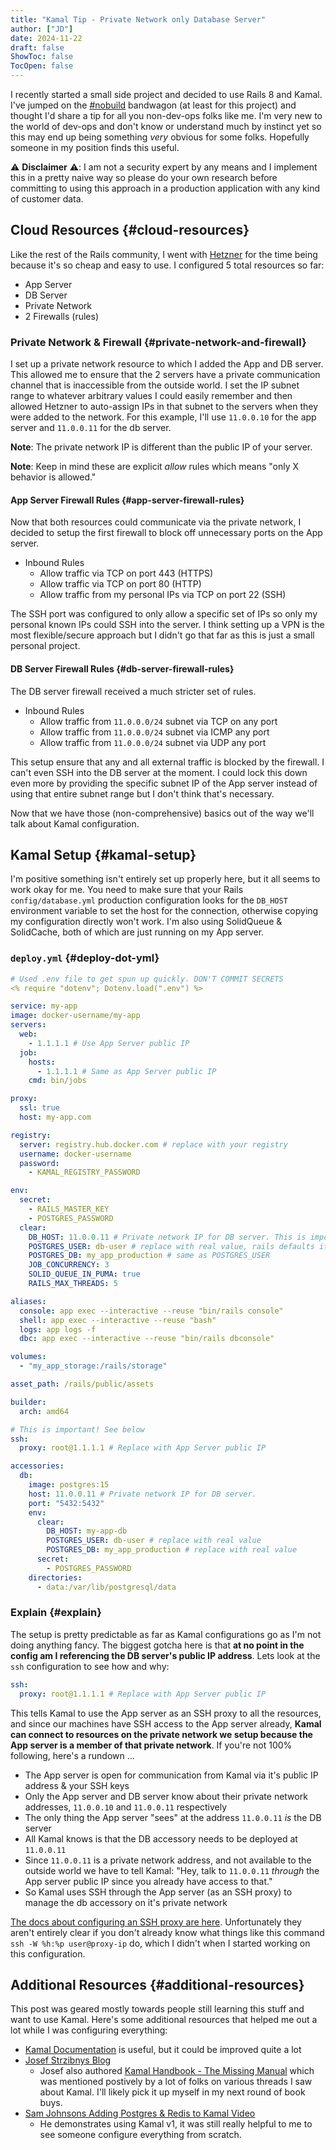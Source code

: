 ```yaml
---
title: "Kamal Tip - Private Network only Database Server"
author: ["JD"]
date: 2024-11-22
draft: false
ShowToc: false
TocOpen: false
---
```


I recently started a small side project and decided to use Rails 8 and Kamal. I've jumped on the [#nobuild](https://world.hey.com/dhh/you-can-t-get-faster-than-no-build-7a44131c) bandwagon (at least for this project) and thought I'd share a tip for all you non-dev-ops folks like me. I'm very new to the world of dev-ops and don't know or understand much by instinct yet so this may end up being something _very_ obvious for some folks. Hopefully someone in my position finds this useful.

⚠️ **Disclaimer** ⚠️: I am not a security expert by any means and I implement this in a pretty naive way so please do your own research before committing to using this approach in a production application with any kind of customer data.


## Cloud Resources {#cloud-resources}

Like the rest of the Rails community, I went with [Hetzner](https://www.hetzner.com/) for the time being because it's so cheap and easy to use. I configured 5 total resources so far:

-   App Server
-   DB Server
-   Private Network
-   2 Firewalls (rules)


### Private Network &amp; Firewall {#private-network-and-firewall}

I set up a private network resource to which I added the App and DB server. This allowed me to ensure that the 2 servers have a private communication channel that is inaccessible from the outside world. I set the IP subnet range to whatever arbitrary values I could easily remember and then allowed Hetzner to auto-assign IPs in that subnet to the servers when they were added to the network. For this example, I'll use `11.0.0.10` for the app server and `11.0.0.11` for the db server.

**Note**: The private network IP is different than the public IP of your server.

**Note**: Keep in mind these are explicit _allow_ rules which means "only X behavior is allowed."


#### App Server Firewall Rules {#app-server-firewall-rules}

Now that both resources could communicate via the private network, I decided to setup the first firewall to block off unnecessary ports on the App server.

-   Inbound Rules
    -   Allow traffic via TCP on port 443 (HTTPS)
    -   Allow traffic via TCP on port 80 (HTTP)
    -   Allow traffic from my personal IPs via TCP on port 22 (SSH)

The SSH port was configured to only allow a specific set of IPs so only my personal known IPs could SSH into the server. I think setting up a VPN is the most flexible/secure approach but I didn't go that far as this is just a small personal project.


#### DB Server Firewall Rules {#db-server-firewall-rules}

The DB server firewall received a much stricter set of rules.

-   Inbound Rules
    -   Allow traffic from `11.0.0.0/24` subnet via TCP on any port
    -   Allow traffic from `11.0.0.0/24` subnet via ICMP any port
    -   Allow traffic from `11.0.0.0/24` subnet via UDP any port

This setup ensure that any and all external traffic is blocked by the firewall. I can't even SSH into the DB server at the moment. I could lock this down even more by providing the specific subnet IP of the App server instead of using that entire subnet range but I don't think that's necessary.

Now that we have those (non-comprehensive) basics out of the way we'll talk about Kamal configuration.


## Kamal Setup {#kamal-setup}

I'm positive something isn't entirely set up properly here, but it all seems to work okay for me. You need to make sure that your Rails `config/database.yml` production configuration looks for the `DB_HOST` environment variable to set the host for the connection, otherwise copying my configuration directly won't work. I'm also using SolidQueue &amp; SolidCache, both of which are just running on my App server.


### `deploy.yml` {#deploy-dot-yml}

```yaml
# Used .env file to get spun up quickly. DON'T COMMIT SECRETS
<% require "dotenv"; Dotenv.load(".env") %>

service: my-app
image: docker-username/my-app
servers:
  web:
    - 1.1.1.1 # Use App Server public IP
  job:
    hosts:
      - 1.1.1.1 # Same as App Server public IP
    cmd: bin/jobs

proxy:
  ssl: true
  host: my-app.com

registry:
  server: registry.hub.docker.com # replace with your registry
  username: docker-username
  password:
    - KAMAL_REGISTRY_PASSWORD

env:
  secret:
    - RAILS_MASTER_KEY
    - POSTGRES_PASSWORD
  clear:
    DB_HOST: 11.0.0.11 # Private network IP for DB server. This is important!
    POSTGRES_USER: db-user # replace with real value, rails defaults it to the project name
    POSTGRES_DB: my_app_production # same as POSTGRES_USER
    JOB_CONCURRENCY: 3
    SOLID_QUEUE_IN_PUMA: true
    RAILS_MAX_THREADS: 5

aliases:
  console: app exec --interactive --reuse "bin/rails console"
  shell: app exec --interactive --reuse "bash"
  logs: app logs -f
  dbc: app exec --interactive --reuse "bin/rails dbconsole"

volumes:
  - "my_app_storage:/rails/storage"

asset_path: /rails/public/assets

builder:
  arch: amd64

# This is important! See below
ssh:
  proxy: root@1.1.1.1 # Replace with App Server public IP

accessories:
  db:
    image: postgres:15
    host: 11.0.0.11 # Private network IP for DB server.
    port: "5432:5432"
    env:
      clear:
        DB_HOST: my-app-db
        POSTGRES_USER: db-user # replace with real value
        POSTGRES_DB: my_app_production # replace with real value
      secret:
        - POSTGRES_PASSWORD
    directories:
      - data:/var/lib/postgresql/data
```


### Explain {#explain}

The setup is pretty predictable as far as Kamal configurations go as I'm not doing anything fancy. The biggest gotcha here is that **at no point in the config am I referencing the DB server's public IP address**. Lets look at the `ssh` configuration to see how and why:

```yaml
ssh:
  proxy: root@1.1.1.1 # Replace with App Server public IP
```

This tells Kamal to use the App server as an SSH proxy to all the resources, and since our machines have SSH access to the App server already, **Kamal can connect to resources on the private network we setup because the App server is a member of that private network**. If you're not 100% following, here's a rundown ...

-   The App server is open for communication from Kamal via it's public IP address &amp; your SSH keys
-   Only the App server and DB server know about their private network addresses, `11.0.0.10` and `11.0.0.11` respectively
-   The only thing the App server "sees" at the address `11.0.0.11` _is_ the DB server
-   All Kamal knows is that the DB accessory needs to be deployed at `11.0.0.11`
-   Since `11.0.0.11` is a private network address, and not available to the outside world we have to tell Kamal: "Hey, talk to `11.0.0.11` _through_ the App server public IP since you already have access to that."
-   So Kamal uses SSH through the App server (as an SSH proxy) to manage the db accessory on it's private network

[The docs about configuring an SSH proxy are here](https://kamal-deploy.org/docs/configuration/ssh/#proxy-host). Unfortunately they aren't entirely clear if you don't already know what things like this command `ssh -W %h:%p user@proxy-ip` do, which I didn't when I started working on this configuration.


## Additional Resources {#additional-resources}

This post was geared mostly towards people still learning this stuff and want to use Kamal. Here's some additional resources that helped me out a lot while I was configuring everything:

-   [Kamal Documentation](https://kamal-deploy.org/) is useful, but it could be improved quite a lot
-   [Josef Strzibnys Blog](https://nts.strzibny.name/)
    -   Josef also authored [Kamal Handbook - The Missing Manual](https://kamalmanual.com/handbook/) which was mentioned postively by a lot of folks on various threads I saw about Kamal. I'll likely pick it up myself in my next round of book buys.
-   [Sam Johnsons Adding Postgres &amp; Redis to Kamal Video](https://youtu.be/CWisi8Xwh0M?si=OIgS8YjUJ51sDH_C)
    -   He demonstrates using Kamal v1, it was still really helpful to me to see someone configure everything from scratch.
